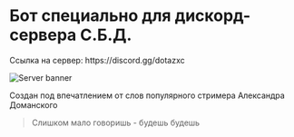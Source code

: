 <h1>Бот специально для дискорд-сервера С.Б.Д.</h1>
Ссылка на сервер: https://discord.gg/dotazxc

![Server banner](https://cdn.discordapp.com/attachments/451693563017822228/862004085695447080/5.png)

Создан под впечатлением от слов популярного стримера Александра Доманского
>Слишком мало говоришь - будешь будешь
